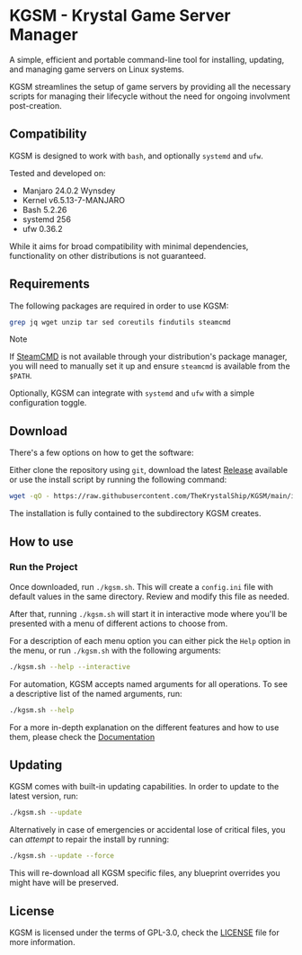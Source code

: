 # KGSM - Krystal Game Server Manager

A simple, efficient and portable command-line tool for installing, updating,
and managing game servers on Linux systems.

KGSM streamlines the setup of game servers by providing all the necessary
scripts for managing their lifecycle without the need for ongoing involvment
post-creation.

## Compatibility

KGSM is designed to work with `bash`, and optionally `systemd` and `ufw`.

Tested and developed on:

- Manjaro 24.0.2 Wynsdey
- Kernel v6.5.13-7-MANJARO
- Bash 5.2.26
- systemd 256
- ufw 0.36.2

While it aims for broad compatibility with minimal dependencies, functionality
on other distributions is not guaranteed.

## Requirements

The following packages are required in order to use KGSM:

```sh
grep jq wget unzip tar sed coreutils findutils steamcmd
```

> [!NOTE]
>
> If [SteamCMD][1] is not
> available through your distribution's package manager, you will need to
> manually set it up and ensure `steamcmd` is available from the `$PATH`.

Optionally, KGSM can integrate with `systemd` and `ufw` with a simple
configuration toggle.

## Download

There's a few options on how to get the software:

Either clone the repository using `git`, download the latest [Release][3]
available or use the install script by running the following command:

```sh
wget -qO - https://raw.githubusercontent.com/TheKrystalShip/KGSM/main/install.sh | sh
```

The installation is fully contained to the subdirectory KGSM creates.

## How to use

### Run the Project

Once downloaded, run `./kgsm.sh`. This will create a `config.ini` file with
default values in the same directory. Review and modify this file as needed.

After that, running `./kgsm.sh` will start it in interactive mode where you'll
be presented with a menu of different actions to choose from.

For a description of each menu option you can either pick the `Help` option in
the menu, or run `./kgsm.sh` with the following arguments:

```sh
./kgsm.sh --help --interactive
```

For automation, KGSM accepts named arguments for all operations.
To see a descriptive list of the named arguments, run:

```sh
./kgsm.sh --help
```

For a more in-depth explanation on the different features and how to use them,
please check the [Documentation][4]

## Updating

KGSM comes with built-in updating capabilities.
In order to update to the latest version, run:

```sh
./kgsm.sh --update
```

Alternatively in case of emergencies or accidental lose of critical files, you
can _attempt_ to repair the install by running:

```sh
./kgsm.sh --update --force
```

This will re-download all KGSM specific files, any blueprint overrides you
might have will be preserved.

## License

KGSM is licensed under the terms of GPL-3.0, check the [LICENSE](LICENSE) file
for more information.

[1]: https://developer.valvesoftware.com/wiki/SteamCMD
[2]: https://en.wikipedia.org/wiki/Uncomplicated_Firewall
[3]: https://github.com/TheKrystalShip/KGSM/releases
[4]: https://github.com/TheKrystalShip/KGSM/tree/main/docs
